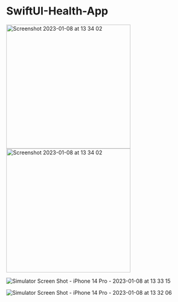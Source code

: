 # SwiftUI-Health-App

<img width="329" alt="Screenshot 2023-01-08 at 13 34 02" src="https://user-images.githubusercontent.com/56759602/213413511-964b2009-592a-4e17-bfc2-150fb61f27e8.png">

<img width="329" alt="Screenshot 2023-01-08 at 13 34 02" src="https://user-images.githubusercontent.com/56759602/213413639-a1b4ac58-5cb5-4d92-aa94-4c74fc63b6ff.png">

![Simulator Screen Shot - iPhone 14 Pro - 2023-01-08 at 13 33 15](https://user-images.githubusercontent.com/56759602/213413867-9a144580-ef60-4bf9-aed1-134401c281b9.png)

![Simulator Screen Shot - iPhone 14 Pro - 2023-01-08 at 13 32 06](https://user-images.githubusercontent.com/56759602/213413919-3cc27e30-6daa-4417-affb-fdd4b0b58d57.png)
